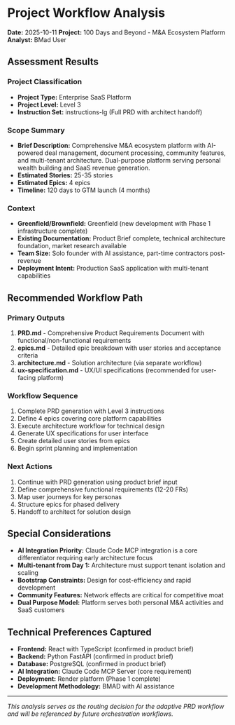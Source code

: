 # Project Workflow Analysis

**Date:** 2025-10-11
**Project:** 100 Days and Beyond - M&A Ecosystem Platform
**Analyst:** BMad User

## Assessment Results

### Project Classification

- **Project Type:** Enterprise SaaS Platform
- **Project Level:** Level 3
- **Instruction Set:** instructions-lg (Full PRD with architect handoff)

### Scope Summary

- **Brief Description:** Comprehensive M&A ecosystem platform with AI-powered deal management, document processing, community features, and multi-tenant architecture. Dual-purpose platform serving personal wealth building and SaaS revenue generation.
- **Estimated Stories:** 25-35 stories
- **Estimated Epics:** 4 epics
- **Timeline:** 120 days to GTM launch (4 months)

### Context

- **Greenfield/Brownfield:** Greenfield (new development with Phase 1 infrastructure complete)
- **Existing Documentation:** Product Brief complete, technical architecture foundation, market research available
- **Team Size:** Solo founder with AI assistance, part-time contractors post-revenue
- **Deployment Intent:** Production SaaS application with multi-tenant capabilities

## Recommended Workflow Path

### Primary Outputs

1. **PRD.md** - Comprehensive Product Requirements Document with functional/non-functional requirements
2. **epics.md** - Detailed epic breakdown with user stories and acceptance criteria
3. **architecture.md** - Solution architecture (via separate workflow)
4. **ux-specification.md** - UX/UI specifications (recommended for user-facing platform)

### Workflow Sequence

1. Complete PRD generation with Level 3 instructions
2. Define 4 epics covering core platform capabilities
3. Execute architecture workflow for technical design
4. Generate UX specifications for user interface
5. Create detailed user stories from epics
6. Begin sprint planning and implementation

### Next Actions

1. Continue with PRD generation using product brief input
2. Define comprehensive functional requirements (12-20 FRs)
3. Map user journeys for key personas
4. Structure epics for phased delivery
5. Handoff to architect for solution design

## Special Considerations

- **AI Integration Priority:** Claude Code MCP integration is a core differentiator requiring early architecture focus
- **Multi-tenant from Day 1:** Architecture must support tenant isolation and scaling
- **Bootstrap Constraints:** Design for cost-efficiency and rapid development
- **Community Features:** Network effects are critical for competitive moat
- **Dual Purpose Model:** Platform serves both personal M&A activities and SaaS customers

## Technical Preferences Captured

- **Frontend:** React with TypeScript (confirmed in product brief)
- **Backend:** Python FastAPI (confirmed in product brief)
- **Database:** PostgreSQL (confirmed in product brief)
- **AI Integration:** Claude Code MCP Server (core requirement)
- **Deployment:** Render platform (Phase 1 complete)
- **Development Methodology:** BMAD with AI assistance

---

_This analysis serves as the routing decision for the adaptive PRD workflow and will be referenced by future orchestration workflows._
